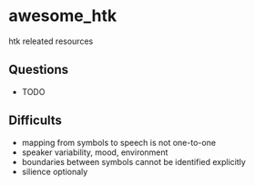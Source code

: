 # awesome_htk
htk releated resources
## Questions
- TODO
## Difficults
- mapping from symbols to speech is not one-to-one
- speaker variability, mood, environment
- boundaries between symbols cannot be identified explicitly
- silience optionaly